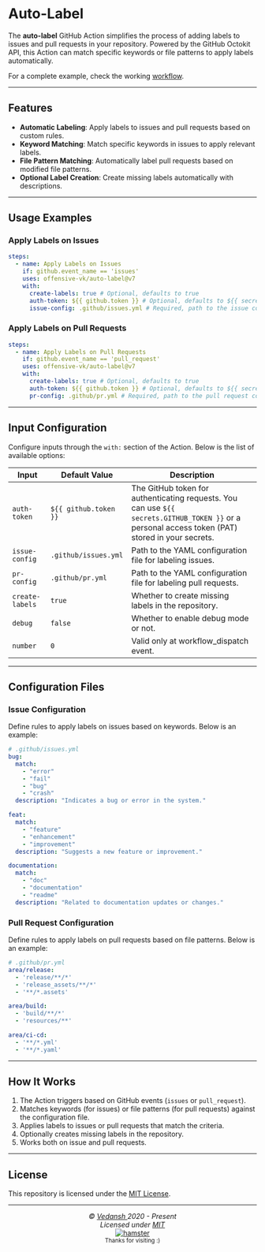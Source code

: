 # Auto-Label

The **auto-label** GitHub Action simplifies the process of adding labels to issues and pull requests in your repository. Powered by the GitHub Octokit API, this Action can match specific keywords or file patterns to apply labels automatically.

For a complete example, check the working [workflow](.github/workflows/test.yml).

---

## Features

- **Automatic Labeling**: Apply labels to issues and pull requests based on custom rules.
- **Keyword Matching**: Match specific keywords in issues to apply relevant labels.
- **File Pattern Matching**: Automatically label pull requests based on modified file patterns.
- **Optional Label Creation**: Create missing labels automatically with descriptions.

---

## Usage Examples

### Apply Labels on Issues

```yaml
steps:
  - name: Apply Labels on Issues
    if: github.event_name == 'issues'
    uses: offensive-vk/auto-label@v7
    with:
      create-labels: true # Optional, defaults to true
      auth-token: ${{ github.token }} # Optional, defaults to ${{ secrets.GITHUB_TOKEN }}
      issue-config: .github/issues.yml # Required, path to the issue configuration file.
```

### Apply Labels on Pull Requests

```yaml
steps:
  - name: Apply Labels on Pull Requests
    if: github.event_name == 'pull_request'
    uses: offensive-vk/auto-label@v7
    with:
      create-labels: true # Optional, defaults to true
      auth-token: ${{ github.token }} # Optional, defaults to ${{ secrets.GITHUB_TOKEN }}
      pr-config: .github/pr.yml # Required, path to the pull request configuration file.
```

---

## Input Configuration

Configure inputs through the `with:` section of the Action. Below is the list of available options:

| Input          | Default Value                 | Description |
|----------------|-------------------------------|-------------|
| `auth-token` | `${{ github.token }}` | The GitHub token for authenticating requests. You can use `${{ secrets.GITHUB_TOKEN }}` or a personal access token (PAT) stored in your secrets. |
| `issue-config` | `.github/issues.yml`          | Path to the YAML configuration file for labeling issues. |
| `pr-config`    | `.github/pr.yml`              | Path to the YAML configuration file for labeling pull requests. |
| `create-labels`| `true`                        | Whether to create missing labels in the repository. |
| `debug`        | `false`                       | Whether to enable debug mode or not. |
| `number`        | `0`                       | Valid only at workflow_dispatch event. |

---

## Configuration Files

### Issue Configuration

Define rules to apply labels on issues based on keywords. Below is an example:

```yaml
# .github/issues.yml
bug:
  match:
    - "error"
    - "fail"
    - "bug"
    - "crash"
  description: "Indicates a bug or error in the system."

feat:
  match:
    - "feature"
    - "enhancement"
    - "improvement"
  description: "Suggests a new feature or improvement."

documentation:
  match:
    - "doc"
    - "documentation"
    - "readme"
  description: "Related to documentation updates or changes."
```

### Pull Request Configuration

Define rules to apply labels on pull requests based on file patterns. Below is an example:

```yaml
# .github/pr.yml
area/release:
  - 'release/**/*'
  - 'release_assets/**/*'
  - '**/*.assets'

area/build:
  - 'build/**/*'
  - 'resources/**'

area/ci-cd:
  - '**/*.yml'
  - '**/*.yaml'
```

---

## How It Works

1. The Action triggers based on GitHub events (`issues` or `pull_request`).
2. Matches keywords (for issues) or file patterns (for pull requests) against the configuration file.
3. Applies labels to issues or pull requests that match the criteria.
4. Optionally creates missing labels in the repository.
5. Works both on issue and pull requests.

---

## License

This repository is licensed under the [MIT License](https://github.com/offensive-vk/auto-issue?tab=MIT-1-ov-file).

***

<p align="center">
  <i>&copy; <a href="https://github.com/offensive-vk/">Vedansh </a> 2020 - Present</i><br>
  <i>Licensed under <a href="https://github.com/offensive-vk/auto-issue?tab=MIT-1-ov-file">MIT</a></i><br>
  <a href="https://github.com/TheHamsterBot"><img src="https://i.ibb.co/4KtpYxb/octocat-clean-mini.png" alt="hamster"/></a><br>
  <sup>Thanks for visiting :)</sup>
</p>
